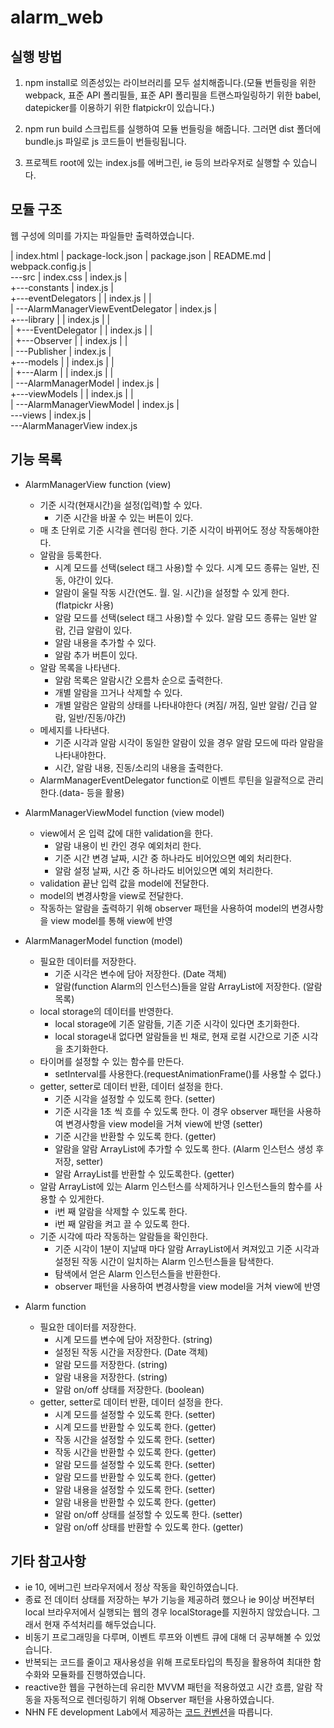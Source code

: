 # alarm_web

## 실행 방법
1. npm install로 의존성있는 라이브러리를 모두 설치해줍니다.(모듈 번들링을 위한 webpack, 표준 API 폴리필들, 표준 API 폴리필을 트랜스파일링하기 위한 babel, datepicker를 이용하기 위한 flatpickr이 있습니다.)

2. npm run build 스크립트를 실행하여 모듈 번들링을 해줍니다. 그러면 dist 폴더에 bundle.js 파일로 js 코드들이 번들링됩니다.

3. 프로젝트 root에 있는 index.js를 에버그린, ie 등의 브라우저로 실행할 수 있습니다.

## 모듈 구조

웹 구성에 의미를 가지는 파일들만 출력하였습니다.

|   index.html
|   package-lock.json
|   package.json
|   README.md
|   webpack.config.js
|   
\---src
    |   index.css
    |   index.js
    |   
    +---constants
    |       index.js
    |       
    +---eventDelegators
    |   |   index.js
    |   |   
    |   \---AlarmManagerViewEventDelegator
    |           index.js
    |           
    +---library
    |   |   index.js
    |   |   
    |   +---EventDelegator
    |   |       index.js
    |   |       
    |   +---Observer
    |   |       index.js
    |   |       
    |   \---Publisher
    |           index.js
    |           
    +---models
    |   |   index.js
    |   |   
    |   +---Alarm
    |   |       index.js
    |   |       
    |   \---AlarmManagerModel
    |           index.js
    |           
    +---viewModels
    |   |   index.js
    |   |   
    |   \---AlarmManagerViewModel
    |           index.js
    |           
    \---views
        |   index.js
        |   
        \---AlarmManagerView
                index.js
                

## 기능 목록

- AlarmManagerView function (view)
  - 기준 시각(현재시간)을 설정(입력)할 수 있다.
    - 기준 시간을 바꿀 수 있는 버튼이 있다.
  - 매 초 단위로 기준 시각을 렌더링 한다. 기준 시각이 바뀌어도 정상 작동해야한다.
  - 알람을 등록한다.
    - 시계 모드를 선택(select 태그 사용)할 수 있다. 시계 모드 종류는 일반, 진동, 야간이 있다.
    - 알람이 울릴 작동 시간(연도. 월. 일. 시간)을 설정할 수 있게 한다.(flatpickr 사용)
    - 알람 모드를 선택(select 태그 사용)할 수 있다. 알람 모드 종류는 일반 알람, 긴급 알람이 있다.
    - 알람 내용을 추가할 수 있다.
    - 알람 추가 버튼이 있다.
  - 알람 목록을 나타낸다.
    - 알람 목록은 알람시간 오름차 순으로 출력한다.
    - 개별 알람을 끄거나 삭제할 수 있다.
    - 개별 알람은 알람의 상태를 나타내야한다 (켜짐/ 꺼짐, 일반 알람/ 긴급 알람, 일반/진동/야간)
  - 메세지를 나타낸다.
    - 기준 시각과 알람 시각이 동일한 알람이 있을 경우 알람 모드에 따라 알람을 나타내야한다.
    - 시간, 알람 내용, 진동/소리의 내용을 출력한다.
  - AlarmManagerEventDelegator function로 이벤트 루틴을 일괄적으로 관리한다.(data- 등을 활용)
- AlarmManagerViewModel function (view model)
  - view에서 온 입력 값에 대한 validation을 한다.
    - 알람 내용이 빈 칸인 경우 예외처리 한다.
    - 기준 시간 변경 날짜, 시간 중 하나라도 비어있으면 예외 처리한다.
    - 알람 설정 날짜, 시간 중 하나라도 비어있으면 예외 처리한다.
  - validation 끝난 입력 값을 model에 전달한다.
  - model의 변경사항을 view로 전달한다.
  - 작동하는 알람을 출력하기 위해 observer 패턴을 사용하여 model의 변경사항을 view model를 통해 view에 반영

- AlarmManagerModel function (model)
  - 필요한 데이터를 저장한다.
    - 기준 시각은 변수에 담아 저장한다. (Date 객체)
    - 알람(function Alarm의 인스턴스)들을 알람 ArrayList에 저장한다. (알람 목록)
  - local storage의 데이터를 반영한다.
    - local storage에 기존 알람들, 기존 기준 시각이 있다면 초기화한다.
    - local storage내 없다면 알람들을 빈 채로, 현재 로컬 시간으로 기준 시각을 초기화한다.
  - 타이머를 설정할 수 있는 함수를 만든다.
    - setInterval를 사용한다.(requestAnimationFrame()를 사용할 수 없다.)
  - getter, setter로 데이터 반환, 데이터 설정을 한다.
    - 기준 시각을 설정할 수 있도록 한다. (setter)
    - 기준 시각을 1초 씩 흐를 수 있도록 한다. 이 경우 observer 패턴을 사용하여 변경사항을 view model을 거쳐 view에 반영 (setter)
    - 기준 시간을 반환할 수 있도록 한다. (getter)
    - 알람을 알람 ArrayList에 추가할 수 있도록 한다. (Alarm 인스턴스 생성 후 저장, setter)
    - 알람 ArrayList를 반환할 수 있도록한다. (getter)
  - 알람 ArrayList에 있는 Alarm 인스턴스를 삭제하거나 인스턴스들의 함수를 사용할 수 있게한다.
    - i번 째 알람을 삭제할 수 있도록 한다.
    - i번 째 알람을 켜고 끌 수 있도록 한다.
  - 기준 시각에 따라 작동하는 알람들을 확인한다.
    - 기준 시각이 1분이 지날때 마다 알람 ArrayList에서 켜져있고 기준 시각과 설정된 작동 시간이 일치하는 Alarm 인스턴스들을 탐색한다.
    - 탐색에서 얻은 Alarm 인스턴스들을 반환한다.
    - observer 패턴을 사용하여 변경사항을 view model을 거쳐 view에 반영
- Alarm function
  - 필요한 데이터를 저장한다.
    - 시계 모드를 변수에 담아 저장한다. (string)
    - 설정된 작동 시간을 저장한다. (Date 객체)
    - 알람 모드를 저장한다. (string)
    - 알람 내용을 저장한다. (string)
    - 알람 on/off 상태를 저장한다. (boolean)
  - getter, setter로 데이터 반환, 데이터 설정을 한다.
    - 시계 모드를 설정할 수 있도록 한다. (setter)
    - 시계 모드를 반환할 수 있도록 한다. (getter)
    - 작동 시간을 설정할 수 있도록 한다. (setter)
    - 작동 시간을 반환할 수 있도록 한다. (getter)
    - 알람 모드를 설정할 수 있도록 한다. (setter)
    - 알람 모드를 반환할 수 있도록 한다. (getter)
    - 알람 내용을 설정할 수 있도록 한다. (setter)
    - 알람 내용을 반환할 수 있도록 한다. (getter)
    - 알람 on/off 상태를 설정할 수 있도록 한다. (setter)
    - 알람 on/off 상태를 반환할 수 있도록 한다. (getter)

## 기타 참고사항


- ie 10, 에버그린 브라우저에서 정상 작동을 확인하였습니다.
- 종료 전 데이터 상태를 저장하는 부가 기능을 제공하려 했으나 ie 9이상 버전부터 local 브라우저에서 실행되는 웹의 경우 localStorage를 지원하지 않았습니다.
그래서 현재 주석처리를 해두었습니다.
- 비동기 프로그래밍을 다루며, 이벤트 루프와 이벤트 큐에 대해 더 공부해볼 수 있었습니다.
- 반복되는 코드를 줄이고 재사용성을 위해 프로토타입의 특징을 활용하여 최대한 함수화와 모듈화를 진행하였습니다.
- reactive한 웹을 구현하는데 유리한 MVVM 패턴을 적용하였고 시간 흐름, 알람 작동을 자동적으로 렌더링하기 위해 Observer 패턴을 사용하였습니다.
- NHN FE development Lab에서 제공하는 [코드 컨벤션](https://ui.toast.com/fe-guide/ko_CODING-CONVENTION)을 따릅니다.
